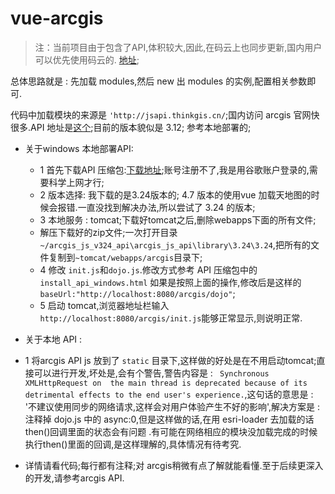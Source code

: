 # vue-arcgis

> 注：当前项目由于包含了API,体积较大,因此,在码云上也同步更新,国内用户可以优先使用码云的. [地址](https://gitee.com/w_jq/arcgis-vue);

总体思路就是 : 先加载 modules,然后 new 出 modules 的实例,配置相关参数即可.

代码中加载模块的来源是  `'http://jsapi.thinkgis.cn/`;国内访问 arcgis 官网快很多.API 地址是[这个](http://jshelp.thinkgis.cn/);目前的版本貌似是 3.12;
参考本地部署的;

* 关于windows 本地部署API: 
	* 1 首先下载API 压缩包:[下载地址](https://developers.arcgis.com/sign-in?redirect_uri=%2Fdownloads%2Fapis-and-sdks);账号注册不了,我是用谷歌账户登录的,需要科学上网才行;
	* 2 版本选择: 我下载的是3.24版本的; 4.7 版本的使用vue 加载天地图的时候会报错.一直没找到解决办法,所以尝试了 3.24 的版本;
	* 3 本地服务 : tomcat;下载好tomcat之后,删除webapps下面的所有文件;
	* 解压下载好的zip文件;一次打开目录 `~/arcgis_js_v324_api\arcgis_js_api\library\3.24\3.24`,把所有的文件复制到`~tomcat/webapps/arcgis`目录下;
	* 4 修改 `init.js`和`dojo.js`.修改方式参考 API 压缩包中的  `install_api_windows.html` 如果是按照上面的操作,修改后是这样的`baseUrl:"http://localhost:8080/arcgis/dojo"`;
	* 5 启动 tomcat,浏览器地址栏输入 `http://localhost:8080/arcgis/init.js`能够正常显示,则说明正常.

* 关于本地 API : 
 * 1 将arcgis API js 放到了 `static` 目录下,这样做的好处是在不用启动tomcat;直接可以进行开发,坏处是,会有个警告,警告内容是 : ` Synchronous XMLHttpRequest on 
 the main thread is deprecated because of its detrimental effects to the end user's experience.`,这句话的意思是 : 
 '不建议使用同步的网络请求,这样会对用户体验产生不好的影响',解决方案是 : 注释掉 dojo.js 中的 async:0,但是这样做的话,在用 esri-loader 去加载的话 then()回调里面的状态会有问题
 .有可能在网络相应的模块没加载完成的时候执行then()里面的回调,是这样理解的,具体情况有待考究. 

* 详情请看代码;每行都有注释;对 arcgis稍微有点了解就能看懂.至于后续更深入的开发,请参考arcgis API.
